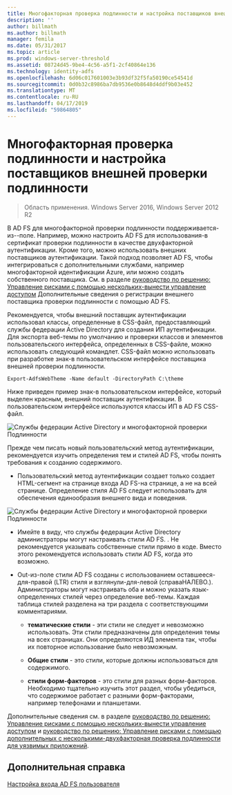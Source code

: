 ```yaml
---
title: Многофакторная проверка подлинности и настройка поставщиков внешней проверки подлинности
description: ''
author: billmath
ms.author: billmath
manager: femila
ms.date: 05/31/2017
ms.topic: article
ms.prod: windows-server-threshold
ms.assetid: 08724d45-9be4-4c56-a5f1-2cf40864e136
ms.technology: identity-adfs
ms.openlocfilehash: 6d06c017601003e3b93df32f5fa50190ce54541d
ms.sourcegitcommit: 0d0b32c8986ba7db9536e0b8648d4ddf9b03e452
ms.translationtype: MT
ms.contentlocale: ru-RU
ms.lasthandoff: 04/17/2019
ms.locfileid: "59864805"
---
```

# <a name="multi-factor-authentication-and-external-authentication-providers-customization"></a>Многофакторная проверка подлинности и настройка поставщиков внешней проверки подлинности 

>Область применения. Windows Server 2016, Windows Server 2012 R2

В AD FS для многофакторной проверки подлинности поддерживается\-из\-\-поле. Например, можно настроить AD FS для использования\-в сертификат проверки подлинности в качестве двухфакторной аутентификации. Кроме того, можно использовать внешних поставщиков аутентификации. Такой подход позволяет AD FS, чтобы интегрироваться с дополнительными службами, например многофакторной идентификации Azure, или можно создать собственного поставщика. См. в разделе [руководство по решению: Управление рисками с помощью нескольких\-вынести управление доступом](https://technet.microsoft.com/library/dn280937.aspx) Дополнительные сведения о регистрации внешнего поставщика проверки подлинности с помощью AD FS.  
  
Рекомендуется, чтобы внешний поставщик аутентификации использовал классы, определенные в CSS-файл, предоставляющий службы федерации Active Directory для создания ИП аутентификации. Для экспорта веб-темы по умолчанию и проверки классов и элементов пользовательского интерфейса, определенных в CSS-файле, можно использовать следующий командлет. CSS-файл можно использовать при разработке знак\-в пользовательском интерфейсе поставщика внешней проверки подлинности.  
  

    Export-AdfsWebTheme -Name default -DirectoryPath C:\theme  
 
  
Ниже приведен пример знак\-в пользовательском интерфейсе, который выделен красным, внешний поставщик аутентификации. В пользовательском интерфейсе используются классы ИП в AD FS CSS-файл.  
  
![Службы федерации Active Directory и многофакторной проверки Подлинности](media/AD-FS-user-sign-in-customization/ADFS_Blue_Custom8.png)  
  
Прежде чем писать новый пользовательский метод аутентификации, рекомендуется изучить определения тем и стилей AD FS, чтобы понять требования к созданию содержимого.  
  
-   Пользовательский метод аутентификации создает только создает HTML-сегмент на странице входа AD FS\-на странице, а не на всей странице. Определение стиля AD FS следует использовать для обеспечения единообразия внешнего вида и поведения.  
  
![Службы федерации Active Directory и многофакторной проверки Подлинности](media/AD-FS-user-sign-in-customization/ADFS_Blue_Custom9.png)  
  
-   Имейте в виду, что службы федерации Active Directory администраторы могут настраивать стили AD FS. . Не рекомендуется указывать собственные стили прямо в коде. Вместо этого рекомендуется использовать стили AD FS, когда это возможно.  
  
-   Out\-из\-поле стили AD FS созданы с использованием оставшееся\-для\-правой \(LTR\) стиля и взглянули\-для\-левой \(справаНАЛЕВО.\). Администраторы могут настраивать оба и можно указать язык\-определенных стилей через определение веб-темы. Каждая таблица стилей разделена на три раздела с соответствующими комментариями.  
  
    -   **тематические стили** \- эти стили не следует и невозможно использовать. Эти стили предназначены для определения темы на всех страницах. Они определяются ИД элемента так, чтобы их повторное использование было невозможным.  
  
    -   **Общие стили** \- это стили, которые должны использоваться для содержимого.  
  
    -   **стили форм-факторов** \- это стили для разных форм-факторов. Необходимо тщательно изучить этот раздел, чтобы убедиться, что содержимое работает с разными форм-факторами, например телефонами и планшетами.  
  
Дополнительные сведения см. в разделе [руководство по решению: Управление рисками с помощью нескольких\-вынести управление доступом](https://technet.microsoft.com/library/dn280937.aspx) и [руководство по решению: Управление рисками с помощью дополнительных с несколькими\-двухфакторная проверка подлинности для уязвимых приложений](https://tnstage.redmond.corp.microsoft.com/library/dn280949.aspx).  

## <a name="additional-references"></a>Дополнительная справка 
[Настройка входа AD FS пользователя](AD-FS-user-sign-in-customization.md) 
